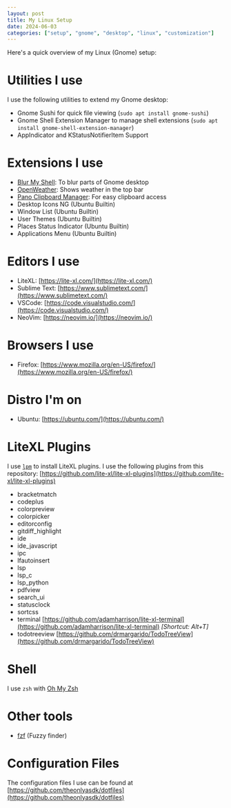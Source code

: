 ```yaml
---
layout: post
title: My Linux Setup
date: 2024-06-03
categories: ["setup", "gnome", "desktop", "linux", "customization"]
---
```


Here's a quick overview of my Linux (Gnome) setup:

# Utilities I use
I use the following utilities to extend my Gnome desktop:
- Gnome Sushi for quick file viewing (`sudo apt install gnome-sushi`)
- Gnome Shell Extension Manager to manage shell extensions (`sudo apt install gnome-shell-extension-manager`)
- AppIndicator and KStatusNotifierItem Support

# Extensions I use
- [Blur My Shell](https://extensions.gnome.org/extension/3193/blur-my-shell/): To blur parts of Gnome desktop
- [OpenWeather](https://extensions.gnome.org/extension/750/openweather/): Shows weather in the top bar
- [Pano Clipboard Manager](https://extensions.gnome.org/extension/5278/pano/): For easy clipboard access
- Desktop Icons NG (Ubuntu Builtin)
- Window List (Ubuntu Builtin)
- User Themes (Ubuntu Builtin)
- Places Status Indicator (Ubuntu Builtin)
- Applications Menu (Ubuntu Builtin)

# Editors I use
- LiteXL: [https://lite-xl.com/](https://lite-xl.com/)
- Sublime Text: [https://www.sublimetext.com/](https://www.sublimetext.com/)
- VSCode: [https://code.visualstudio.com/](https://code.visualstudio.com/)
- NeoVim: [https://neovim.io/](https://neovim.io/)

# Browsers I use
- Firefox: [https://www.mozilla.org/en-US/firefox/](https://www.mozilla.org/en-US/firefox/)

# Distro I'm on
- Ubuntu: [https://ubuntu.com/](https://ubuntu.com/)

# LiteXL Plugins
I use [`lpm`](https://github.com/lite-xl/lite-xl-plugin-manager) to install LiteXL plugins.
I use the following plugins from this repository: [https://github.com/lite-xl/lite-xl-plugins](https://github.com/lite-xl/lite-xl-plugins)
- bracketmatch
- codeplus
- colorpreview
- colorpicker
- editorconfig
- gitdiff_highlight
- ide
- ide_javascript
- ipc
- lfautoinsert
- lsp
- lsp_c
- lsp_python
- pdfview
- search_ui
- statusclock
- sortcss
- terminal [https://github.com/adamharrison/lite-xl-terminal](https://github.com/adamharrison/lite-xl-terminal) _[Shortcut: Alt+T]_
- todotreeview [https://github.com/drmargarido/TodoTreeView](https://github.com/drmargarido/TodoTreeView)

# Shell
I use `zsh` with [Oh My Zsh](https://ohmyz.sh/)

# Other tools
- [fzf](https://github.com/junegunn/fzf) (Fuzzy finder)

# Configuration Files
The configuration files I use can be found at [https://github.com/theonlyasdk/dotfiles](https://github.com/theonlyasdk/dotfiles)